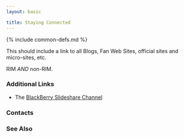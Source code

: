 ```yaml
---
layout: basic

title: Staying Connected
---
```

{% include common-defs.md %}

This should include a link to all Blogs, Fan Web Sites, official sites and micro-sites, etc.

RIM *AND* non-RIM.

### Additional Links
* The [BlackBerry Slideshare Channel](http://www.slideshare.net/blackberry)

### Contacts

### See Also

